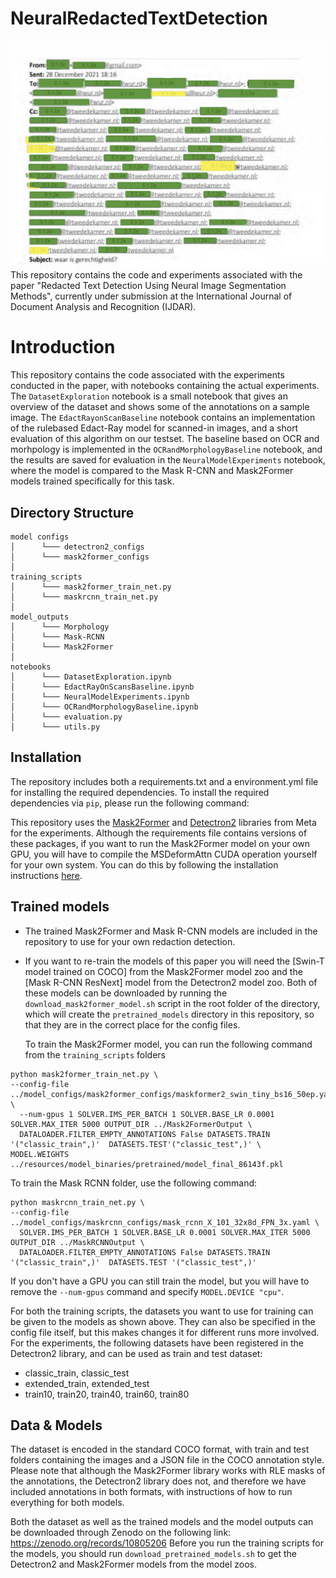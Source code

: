 # NeuralRedactedTextDetection

![repo_example](https://github.com/RubenvanHeusden/NeuralRedactedTextDetection/blob/main/repo_example.png?raw=true)
This repository contains the code and experiments associated with the paper "Redacted Text Detection Using Neural Image Segmentation
Methods", currently under submission at the International Journal of Document Analysis and Recognition (IJDAR).

# Introduction

This repository contains the code associated with the experiments conducted in the paper, with notebooks containing the actual experiments. The `DatasetExploration` notebook is a small notebook that gives an overview of the dataset and shows some of the annotations on a sample image. The `EdactRayonScanBaseline` notebook contains an implementation of the rulebased Edact-Ray model for scanned-in images, and a short evaluation of this algorithm on our testset. The baseline based on OCR and morhpology is implemented in the `OCRandMorphologyBaseline` notebook, and the results are saved for evaluation in the `NeuralModelExperiments` notebook, where the model is compared to the Mask R-CNN and Mask2Former models trained specifically for this task.

## Directory Structure

```
model configs
│      └─── detectron2_configs
│      └─── mask2former_configs
│
training_scripts
│      └─── mask2former_train_net.py
│      └─── maskrcnn_train_net.py
│
model_outputs
│      └─── Morphology
│      └─── Mask-RCNN
│      └─── Mask2Former
│
notebooks
│      └─── DatasetExploration.ipynb
│      └─── EdactRayOnScansBaseline.ipynb
│      └─── NeuralModelExperiments.ipynb
│      └─── OCRandMorphologyBaseline.ipynb
│      └─── evaluation.py
│      └─── utils.py
```

## Installation

The repository includes both a requirements.txt and a environment.yml file for installing the required dependencies.
To install the required dependencies via `pip`, please run the following command:

This repository uses the [Mask2Former](https://github.com/facebookresearch/Mask2Former/tree/main) and [Detectron2](https://github.com/facebookresearch/detectron2) libraries from Meta for the experiments. Although the requirements file contains versions of these packages, if you want to run the Mask2Former model on your own GPU, you will have to compile the MSDeformAttn CUDA operation yourself for your own system. You can do this by following the installation instructions [here](https://github.com/facebookresearch/Mask2Former/blob/main/INSTALL.md).

## Trained models
- The trained Mask2Former and Mask R-CNN models are included in the repository to use for your own redaction detection.
- If you want to re-train the models of this paper you will need the [Swin-T model trained on COCO] from the Mask2Former model zoo and the [Mask R-CNN ResNext] model from the Detectron2 model zoo. Both of these models can be downloaded by running the `download_mask2former_model.sh` script in the root folder of the directory, which will create the `pretrained_models` directory in this repository, so that they are in the correct place for the config files.

  To train the Mask2Former model, you can run the following command from the `training_scripts` folders
```
python mask2former_train_net.py \
--config-file ../model_configs/mask2former_configs/maskformer2_swin_tiny_bs16_50ep.yaml \
  --num-gpus 1 SOLVER.IMS_PER_BATCH 1 SOLVER.BASE_LR 0.0001 SOLVER.MAX_ITER 5000 OUTPUT_DIR ../Mask2FormerOutput \
  DATALOADER.FILTER_EMPTY_ANNOTATIONS False DATASETS.TRAIN '("classic_train",)'  DATASETS.TEST'("classic_test",)' \
MODEL.WEIGHTS ../resources/model_binaries/pretrained/model_final_86143f.pkl
```
To train the Mask RCNN folder, use the following command:
```
python maskrcnn_train_net.py \
--config-file ../model_configs/maskrcnn_configs/mask_rcnn_X_101_32x8d_FPN_3x.yaml \
  SOLVER.IMS_PER_BATCH 1 SOLVER.BASE_LR 0.0001 SOLVER.MAX_ITER 5000 OUTPUT_DIR ../MaskRCNNOutput \
  DATALOADER.FILTER_EMPTY_ANNOTATIONS False DATASETS.TRAIN '("classic_train",)'  DATASETS.TEST '("classic_test",)'
```
If you don't have a GPU you can still train the model, but you will have to remove the `--num-gpus` command and specify
`MODEL.DEVICE "cpu"`.

For both the training scripts, the datasets you want to use for training can be given to the models as shown above. 
They can also be specified in the config file itself, but this makes changes it for different runs more involved. 
For the experiments, the following datasets have been registered in the Detectron2 library, and can be used as train 
and test dataset:
- classic_train, classic_test
- extended_train, extended_test
- train10, train20, train40, train60, train80



## Data & Models
The dataset is encoded in the standard COCO format, with train and test folders containing the images and a JSON file in the COCO annotation style. Please note that although the Mask2Former library works with RLE masks of the annotations, the Detectron2 library does not, and therefore we have included annotations in both formats, with instructions of how to run everything for both models. 

Both the dataset as well as the trained models and the model outputs can be downloaded through Zenodo on the following link: https://zenodo.org/records/10805206
Before you run the training scripts for the models, you should run `download_pretrained_models.sh` to get the Detectron2 and Mask2Former models from the model zoos.
